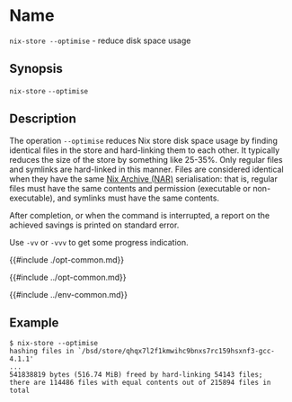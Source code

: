 # Name

`nix-store --optimise` - reduce disk space usage

## Synopsis

`nix-store` `--optimise`

## Description

The operation `--optimise` reduces Nix store disk space usage by finding
identical files in the store and hard-linking them to each other. It
typically reduces the size of the store by something like 25-35%. Only
regular files and symlinks are hard-linked in this manner. Files are
considered identical when they have the same [Nix Archive (NAR)][Nix Archive] serialisation:
that is, regular files must have the same contents and permission
(executable or non-executable), and symlinks must have the same
contents.

After completion, or when the command is interrupted, a report on the
achieved savings is printed on standard error.

Use `-vv` or `-vvv` to get some progress indication.

{{#include ./opt-common.md}}

{{#include ../opt-common.md}}

{{#include ../env-common.md}}

## Example

```console
$ nix-store --optimise
hashing files in `/bsd/store/qhqx7l2f1kmwihc9bnxs7rc159hsxnf3-gcc-4.1.1'
...
541838819 bytes (516.74 MiB) freed by hard-linking 54143 files;
there are 114486 files with equal contents out of 215894 files in total
```

[Nix Archive]: @docroot@/store/file-system-object/content-address.md#serial-nix-archive
